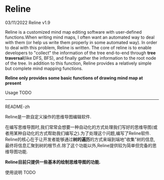 # Reline
03/11/2022
Reline v1.9

Reline is a customized mind map editing software with user-defined functions.When writing mind maps, I often want an automated way to deal with them (or help us write them properly in some automated way). In order to deal with this problem, Reline is written.
The core of reline is to enable developers to "collect" the information of the tree end-to-end through **tree traversal**(like DFS, BFS), and finally gather the information to the root node of the tree. In addition to this function, Reline provides a relatively simple but complete mind mapping functions.

**Reline only provides some basic functions of drawing mind map at present**

Usage
TODO


---

README-zh

Reline是一款自定义操作的思维导图编辑软件.

在编写思维导图时,我们常常会想要一种自动化的方式处理我们写好的思维导图(或者用某种自动化的方式帮助我们编写之).为了处理这个问题,编写了Reline软件.
Reline的核心在于让开发者能够通过**树的遍历**的方式来端到端地"收集"树的信息,最终将信息汇聚到树的根节点.除了这个功能以外,Reline提供较为简单但完备的思维导图功能.

**Reline目前只提供一些基本的绘制思维导图的功能.**

使用说明
TODO
